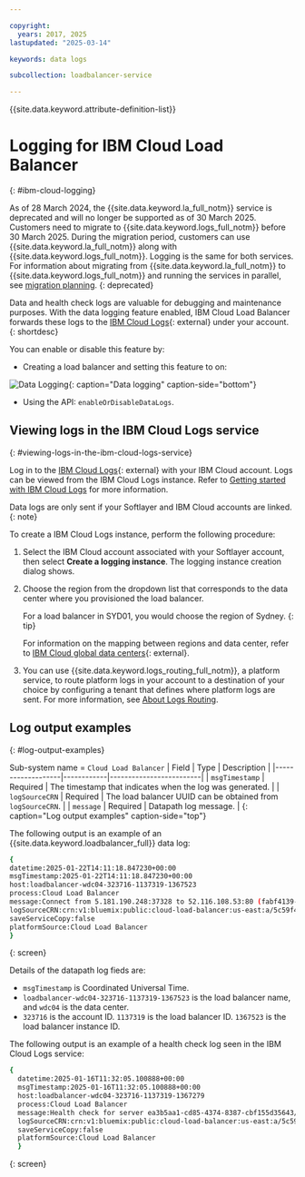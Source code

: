 ```yaml
---

copyright:
  years: 2017, 2025
lastupdated: "2025-03-14"

keywords: data logs

subcollection: loadbalancer-service

---
```


{{site.data.keyword.attribute-definition-list}}

# Logging for IBM Cloud Load Balancer
{: #ibm-cloud-logging}

As of 28 March 2024, the {{site.data.keyword.la_full_notm}} service is deprecated and will no longer be supported as of 30 March 2025. Customers need to migrate to {{site.data.keyword.logs_full_notm}} before 30 March 2025. During the migration period, customers can use {{site.data.keyword.la_full_notm}} along with {{site.data.keyword.logs_full_notm}}. Logging is the same for both services. For information about migrating from {{site.data.keyword.la_full_notm}} to {{site.data.keyword.logs_full_notm}} and running the services in parallel, see [migration planning](/docs/cloud-logs?topic=cloud-logs-migration-intro).
{: deprecated} 

Data and health check logs are valuable for debugging and maintenance purposes. With the data logging feature enabled, IBM Cloud Load Balancer forwards these logs to the [IBM Cloud Logs](https://cloud.ibm.com/observe/logging){: external} under your account.
{: shortdesc}

You can enable or disable this feature by:

* Creating a load balancer and setting this feature to on:

![Data Logging](images/DataLogging.png "Data Logging"){: caption="Data logging" caption-side="bottom"}

* Using the API: `enableOrDisableDataLogs`.

## Viewing logs in the IBM Cloud Logs  service
{: #viewing-logs-in-the-ibm-cloud-logs-service}

Log in to the [IBM Cloud Logs](https://cloud.ibm.com/observe/logging){: external} with your IBM Cloud account. Logs can be viewed from the IBM Cloud Logs instance. Refer to [Getting started with IBM Cloud Logs](/docs/cloud-logs?topic=cloud-logs-getting-started) for more information.

Data logs are only sent if your Softlayer and IBM Cloud accounts are linked.
{: note}

To create a IBM Cloud Logs instance, perform the following procedure:

1. Select the IBM Cloud account associated with your Softlayer account, then select **Create a logging instance**. The logging instance creation dialog shows.

2. Choose the region from the dropdown list that corresponds to the data center where you provisioned the load balancer.

   For a load balancer in SYD01, you would choose the region of Sydney.
   {: tip}

   For information on the mapping between regions and data center, refer to [IBM Cloud global data centers](https://www.ibm.com/cloud/data-centers){: external}.

3. You can use {{site.data.keyword.logs_routing_full_notm}}, a platform service, to route platform logs in your account to a destination of your choice by configuring a tenant that defines where platform logs are sent. For more information, see [About Logs Routing](/docs/logs-router?topic=logs-router-about).

## Log output examples
{: #log-output-examples}

Sub-system name = `Cloud Load Balancer`
| Field             | Type       | Description             |
|-------------------|------------|-------------------------|
| `msgTimestamp`    | Required   | The timestamp that indicates when the log was generated.     |
| `logSourceCRN`    | Required   | The load balancer UUID can be obtained from `logSourceCRN`.    |
| `message`         | Required   | Datapath log message. |
{: caption="Log output examples" caption-side="top"}

The following output is an example of an {{site.data.keyword.loadbalancer_full}} data log:

```sh
{
datetime:2025-01-22T14:11:18.847230+00:00
msgTimestamp:2025-01-22T14:11:18.847230+00:00
host:loadbalancer-wdc04-323716-1137319-1367523
process:Cloud Load Balancer
message:Connect from 5.181.190.248:37328 to 52.116.108.53:80 (fabf4139-50b0-48ba-b399-277c09162832/HTTP)
logSourceCRN:crn:v1:bluemix:public:cloud-load-balancer:us-east:a/5c59f412bc914beb390b080e07e5e6a2:6239a1a7-6da4-4370-881c-2dec099b8623::
saveServiceCopy:false
platformSource:Cloud Load Balancer
}
```
{: screen}

Details of the datapath log fieds are:
* `msgTimestamp` is Coordinated Universal Time.
* `loadbalancer-wdc04-323716-1137319-1367523` is the load balancer name, and `wdc04` is the data center.
* `323716` is the account ID. `1137319` is the load balancer ID. `1367523` is the load balancer instance ID.

The following output is an example of a health check log seen in the IBM Cloud Logs service:

```sh
{
  datetime:2025-01-16T11:32:05.100888+00:00
  msgTimestamp:2025-01-16T11:32:05.100888+00:00
  host:loadbalancer-wdc04-323716-1137319-1367279
  process:Cloud Load Balancer
  message:Health check for server ea3b5aa1-cd85-4374-8387-cbf155d35643/c8d09bae-4d1c-4579-8af1-6e2fa75e81b5-10.171.112.26 failed, reason: Layer4 timeout, check duration: 5001ms, status: 0/2 DOWN.
  logSourceCRN:crn:v1:bluemix:public:cloud-load-balancer:us-east:a/5c59f412bc914beb390b080e07e5e6a2:6239a1a7-6da4-4370-881c-2dec099b8623::
  saveServiceCopy:false
  platformSource:Cloud Load Balancer
  }
```
{: screen}
